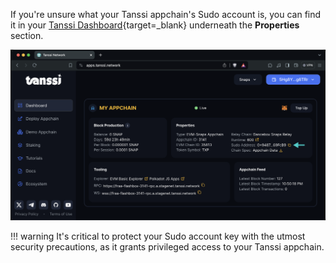 If you're unsure what your Tanssi appchain's Sudo account is, you can find it in your [Tanssi Dashboard](https://apps.tanssi.network){target=\_blank} underneath the **Properties** section.

![Locating your Sudo address on apps.tanssi.network](/images/builders/manage/locate-sudo-account.webp)

!!! warning
    It's critical to protect your Sudo account key with the utmost security precautions, as it grants privileged access to your Tanssi appchain.